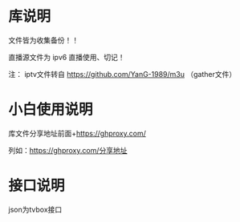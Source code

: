 # 库说明
文件皆为收集备份！！

直播源文件为 ipv6 直播使用、切记！

注： iptv文件转自
https://github.com/YanG-1989/m3u （gather文件）

# 小白使用说明

库文件分享地址前面+https://ghproxy.com/

列如：https://ghproxy.com/分享地址
# 接口说明
json为tvbox接口
